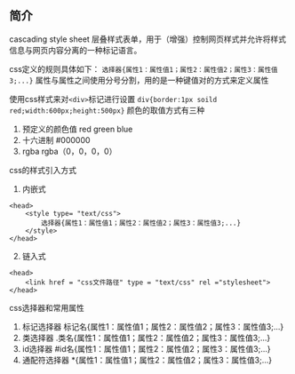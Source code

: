 ## 简介

cascading style sheet 层叠样式表单，用于（增强）控制网页样式并允许将样式信息与网页内容分离的一种标记语言。

css定义的规则具体如下：
`选择器{属性1：属性值1；属性2：属性值2；属性3：属性值3;...}`
属性与属性之间使用分号分割，用的是一种键值对的方式来定义属性

使用css样式来对`<div>`标记进行设置
`div{border:1px soild red;width:600px;height:500px}`
颜色的取值方式有三种 
1. 预定义的颜色值  red green blue
2. 十六进制 #000000
3. rgba rgba（0，0，0，0）

css的样式引入方式
1. 内嵌式
```
<head>
    <style type= "text/css">
        选择器{属性1：属性值1；属性2：属性值2；属性3：属性值3;...}
    </style>
</head>
```
2. 链入式
```
<head>
    <link href = "css文件路径" type = "text/css" rel ="stylesheet">
</head>
```

css选择器和常用属性

1. 标记选择器
    标记名{属性1：属性值1；属性2：属性值2；属性3：属性值3;...}
2. 类选择器
    .类名{属性1：属性值1；属性2：属性值2；属性3：属性值3;...}
3. id选择器
    #id名{属性1：属性值1；属性2：属性值2；属性3：属性值3;...}
4. 通配符选择器
    *{属性1：属性值1；属性2：属性值2；属性3：属性值3;...}